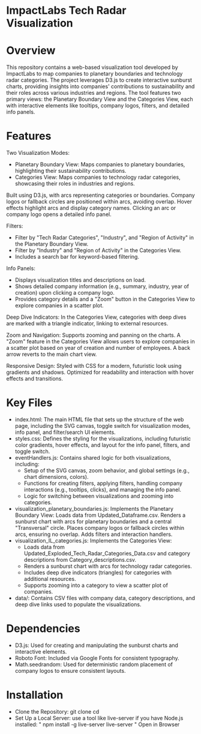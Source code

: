 # ImpactLabs Tech Radar Visualization

# Overview

This repository contains a web-based visualization tool developed by ImpactLabs to map companies to planetary boundaries and technology radar categories. The project leverages D3.js to create interactive sunburst charts, providing insights into companies' contributions to sustainability and their roles across various industries and regions. The tool features two primary views: the Planetary Boundary View and the Categories View, each with interactive elements like tooltips, company logos, filters, and detailed info panels.

# Features
Two Visualization Modes:

- Planetary Boundary View: Maps companies to planetary boundaries, highlighting their sustainability contributions.
- Categories View: Maps companies to technology radar categories, showcasing their roles in industries and regions.

Built using D3.js, with arcs representing categories or boundaries.
Company logos or fallback circles are positioned within arcs, avoiding overlap.
Hover effects highlight arcs and display category names.
Clicking an arc or company logo opens a detailed info panel.

Filters:
- Filter by "Tech Radar Categories", "Industry", and "Region of Activity" in the Planetary Boundary View.
- Filter by "Industry" and "Region of Activity" in the Categories View.
- Includes a search bar for keyword-based filtering.

Info Panels:
- Displays visualization titles and descriptions on load.
- Shows detailed company information (e.g., summary, industry, year of creation) upon clicking a company logo.
- Provides category details and a "Zoom" button in the Categories View to explore companies in a scatter plot.

Deep Dive Indicators:
In the Categories View, categories with deep dives are marked with a triangle indicator, linking to external resources.

Zoom and Navigation:
Supports zooming and panning on the charts.
A "Zoom" feature in the Categories View allows users to explore companies in a scatter plot based on year of creation and number of employees.
A back arrow reverts to the main chart view.


Responsive Design:
Styled with CSS for a modern, futuristic look using gradients and shadows.
Optimized for readability and interaction with hover effects and transitions.


# Key Files 
- index.html: The main HTML file that sets up the structure of the web page, including the SVG canvas, toggle switch for visualization modes, info panel, and filter/search UI elements.
- styles.css: Defines the styling for the visualizations, including futuristic color gradients, hover effects, and layout for the info panel, filters, and toggle switch.
- eventHandlers.js: Contains shared logic for both visualizations, including:
  -  Setup of the SVG canvas, zoom behavior, and global settings (e.g., chart dimensions, colors).
  - Functions for creating filters, applying filters, handling company interactions (e.g., tooltips, clicks), and managing the info panel.
  - Logic for switching between visualizations and zooming into categories.
- visualization_planetary_boundaries.js: Implements the Planetary Boundary View:
  Loads data from Updated_Dataframe.csv.
  Renders a sunburst chart with arcs for planetary boundaries and a central "Transversal" circle.
  Places company logos or fallback circles within arcs, ensuring no overlap.
  Adds filters and interaction handlers.
- visualization_IL_categories.js: Implements the Categories View:
  - Loads data from Updated_Exploded_Tech_Radar_Categories_Data.csv and category descriptions from Category_descriptions.csv.
  - Renders a sunburst chart with arcs for technology radar categories.
  - Includes deep dive indicators (triangles) for categories with additional resources.
  - Supports zooming into a category to view a scatter plot of companies.
- data/: Contains CSV files with company data, category descriptions, and deep dive links used to populate the visualizations.

# Dependencies
- D3.js: Used for creating and manipulating the sunburst charts and interactive elements.
- Roboto Font: Included via Google Fonts for consistent typography.
- Math.seedrandom: Used for deterministic random placement of company logos to ensure consistent layouts.

# Installation
- Clone the Repository:
git clone <repository-url>
cd <repository-directory>
- Set Up a Local Server:
use a tool like live-server if you have Node.js installed:
"
npm install -g live-server
live-server
"
Open in Browser
